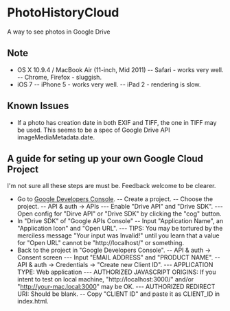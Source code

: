PhotoHistoryCloud
=================

A way to see photos in Google Drive

## Note
- OS X 10.9.4 / MacBook Air (11-inch, Mid 2011)
-- Safari - works very well.
-- Chrome, Firefox - sluggish.
- iOS 7
-- iPhone 5 - works very well.
-- iPad 2 - rendering is slow.


## Known Issues
- If a photo has creation date in both EXIF and TIFF, the one in TIFF may be used. This seems to be a spec of Google Drive API imageMediaMetadata.date.





## A guide for seting up your own Google Cloud Project

I'm not sure all these steps are must be. Feedback welcome to be clearer.

- Go to [Google Developers Console](https://console.developers.google.com/project).
-- Create a project.
-- Choose the project.
-- API & auth -> APIs
--- Enable "Drive API" and "Drive SDK".
--- Open config for "Dirve API" or "Drive SDK" by clicking the "cog" button.
- In "Drive SDK" of "Google APIs Console"
-- Input "Application Name", an "Application Icon" and "Open URL".
--- TIPS: You may be tortured by the merciless message "Your input was Invalid!" until you learn that a value for "Open URL" cannot be "http://localhost/" or something.
- Back to the project in "Google Developers Console".
-- API & auth -> Consent screen
--- Input "EMAIL ADDRESS" and "PRODUCT NAME".
-- API & auth -> Credentials -> "Create new Client ID".
--- APPLICATION TYPE: Web application
--- AUTHORIZED JAVASCRIPT ORIGINS: If you intent to test on local machine, "http://localhost:3000/" and/or "http://your-mac.local:3000" may be OK.
--- AUTHORIZED REDIRECT URI: Should be blank.
-- Copy "CLIENT ID" and paste it as CLIENT_ID in index.html.
